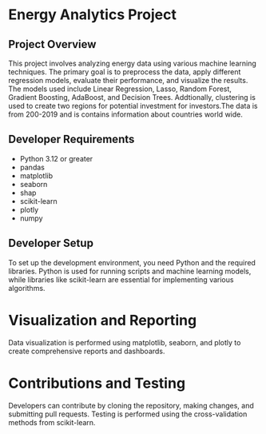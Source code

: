 # Energy Analytics Project

## Project Overview
This project involves analyzing energy data using various machine learning techniques. The primary goal is to preprocess the data, apply different regression models, evaluate their performance, and visualize the results. The models used include Linear Regression, Lasso, Random Forest, Gradient Boosting, AdaBoost, and Decision Trees. Addtionally, clustering is used to create two regions for potential investment for investors.The data is from 200-2019 and is contains information about countries world wide.

## Developer Requirements
- Python 3.12 or greater
- pandas
- matplotlib
- seaborn
- shap
- scikit-learn
- plotly
- numpy

## Developer Setup
To set up the development environment, you need Python and the required libraries. Python is used for running scripts and machine learning models, while libraries like scikit-learn are essential for implementing various algorithms.

# Visualization and Reporting
Data visualization is performed using matplotlib, seaborn, and plotly to create comprehensive reports and dashboards.

# Contributions and Testing
Developers can contribute by cloning the repository, making changes, and submitting pull requests.
Testing is performed using the cross-validation methods from scikit-learn.
